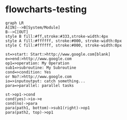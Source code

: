 # flowcharts-testing

<script src="https://flowchart.js.org/flowchart-latest.js"></script>



```mermaid
graph LR
A[IN]-->B[System/Module]
B-->C[OUT]
style B fill:#ff,stroke:#333,stroke-width:4px
style A fill:#ffffff, stroke:#000, stroke-width:0px
style C fill:#ffffff, stroke:#000, stroke-width:0px
```


```flow
st=>start: Start:>http://www.google.com[blank]
e=>end:>http://www.google.com
op1=>operation: My Operation
sub1=>subroutine: My Subroutine
cond=>condition: Yes
or No?:>http://www.google.com
io=>inputoutput: catch something...
para=>parallel: parallel tasks

st->op1->cond
cond(yes)->io->e
cond(no)->para
para(path1, bottom)->sub1(right)->op1
para(path2, top)->op1
```


